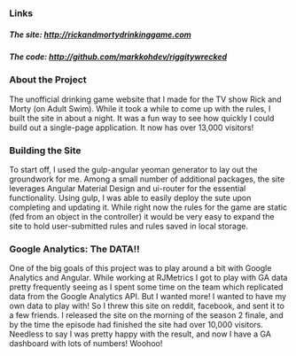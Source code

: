### Links
##### The site: http://rickandmortydrinkinggame.com
##### The code: http://github.com/markkohdev/riggitywrecked

### About the Project
The unofficial drinking game website that I made for the TV show Rick and Morty (on Adult Swim).  While it took a while to come up with the rules, I built the site in about a night.  It was a fun way to see how quickly I could build out a single-page application.  It now has over 13,000 visitors!

### Building the Site
To start off, I used the gulp-angular yeoman generator to lay out the groundwork for me.  Among a small number of additional packages, the site leverages Angular Material Design and ui-router for the essential functionality.  Using gulp, I was able to easily deploy the sute upon completing and updating it.  While right now the rules for the game are static (fed from an object in the controller) it would be very easy to expand the site to hold user-submitted rules and rules saved in local storage.

### Google Analytics: The DATA!!
One of the big goals of this project was to play around a bit with Google Analytics and Angular.  While working at RJMetrics I got to play with GA data pretty frequently seeing as I spent some time on the team which replicated data from the Google Analytics API.  But I wanted more!  I wanted to have my own data to play with!  So I threw this site on reddit, facebook, and sent it to a few friends.  I released the site on the morning of the season 2 finale, and by the time the episode had finished the site had over 10,000 visitors.  Needless to say I was pretty happy with the result, and now I have a GA dashboard with lots of numbers!  Woohoo!
